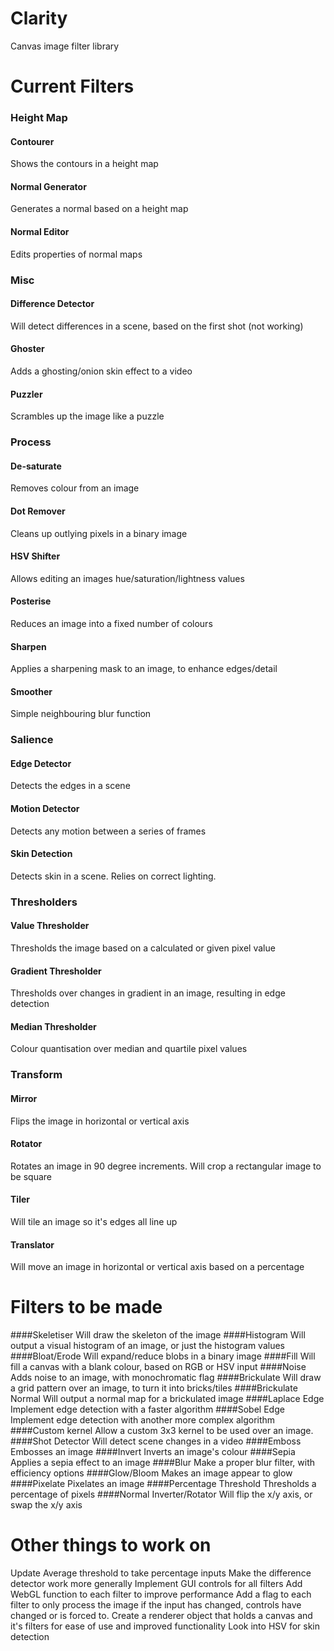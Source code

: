 Clarity
=======

Canvas image filter library

Current Filters
===============

### Height Map
#### Contourer
Shows the contours in a height map
#### Normal Generator
Generates a normal based on a height map
#### Normal Editor
Edits properties of normal maps

### Misc
#### Difference Detector
Will detect differences in a scene, based on the first shot (not working)
#### Ghoster
Adds a ghosting/onion skin effect to a video
#### Puzzler
Scrambles up the image like a puzzle

### Process
#### De-saturate
Removes colour from an image
#### Dot Remover
Cleans up outlying pixels in a binary image
#### HSV Shifter
Allows editing an images hue/saturation/lightness values
#### Posterise
Reduces an image into a fixed number of colours
#### Sharpen
Applies a sharpening mask to an image, to enhance edges/detail
#### Smoother
Simple neighbouring blur function

### Salience
#### Edge Detector
Detects the edges in a scene
#### Motion Detector
Detects any motion between a series of frames
#### Skin Detection
Detects skin in a scene. Relies on correct lighting.

### Thresholders
#### Value Thresholder
Thresholds the image based on a calculated or given pixel value
#### Gradient Thresholder
Thresholds over changes in gradient in an image, resulting in edge detection
#### Median Thresholder
Colour quantisation over median and quartile pixel values

### Transform
#### Mirror
Flips the image in horizontal or vertical axis
#### Rotator
Rotates an image in 90 degree increments. Will crop a rectangular image to be square
#### Tiler
Will tile an image so it's edges all line up
#### Translator
Will move an image in horizontal or vertical axis based on a percentage


Filters to be made
==================
####Skeletiser
Will draw the skeleton of the image
####Histogram
Will output a visual histogram of an image, or just the histogram values
####Bloat/Erode
Will expand/reduce blobs in a binary image
####Fill
Will fill a canvas with a blank colour, based on RGB or HSV input
####Noise
Adds noise to an image, with monochromatic flag
####Brickulate
Will draw a grid pattern over an image, to turn it into bricks/tiles
####Brickulate Normal
Will output a normal map for a brickulated image
####Laplace Edge
Implement edge detection with a faster algorithm
####Sobel Edge
Implement edge detection with another more complex algorithm
####Custom kernel
Allow a custom 3x3 kernel to be used over an image.
####Shot Detector
Will detect scene changes in a video
####Emboss
Embosses an image
####Invert
Inverts an image's colour
####Sepia
Applies a sepia effect to an image
####Blur
Make a proper blur filter, with efficiency options
####Glow/Bloom
Makes an image appear to glow
####Pixelate
Pixelates an image
####Percentage Threshold
Thresholds a percentage of pixels
####Normal Inverter/Rotator
Will flip the x/y axis, or swap the x/y axis

Other things to work on
=======================
Update Average threshold to take percentage inputs
Make the difference detector work more generally
Implement GUI controls for all filters
Add WebGL function to each filter to improve performance
Add a flag to each filter to only process the image if the input has changed, controls have changed or is forced to.
Create a renderer object that holds a canvas and it's filters for ease of use and improved functionality
Look into HSV for skin detection